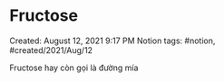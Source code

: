 # Fructose

Created: August 12, 2021 9:17 PM
Notion tags: #notion, #created/2021/Aug/12

Fructose hay còn gọi là đường mía